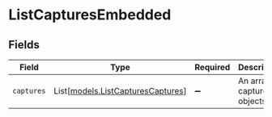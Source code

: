 # ListCapturesEmbedded


## Fields

| Field                                                                  | Type                                                                   | Required                                                               | Description                                                            |
| ---------------------------------------------------------------------- | ---------------------------------------------------------------------- | ---------------------------------------------------------------------- | ---------------------------------------------------------------------- |
| `captures`                                                             | List[[models.ListCapturesCaptures](../models/listcapturescaptures.md)] | :heavy_minus_sign:                                                     | An array of capture objects.                                           |